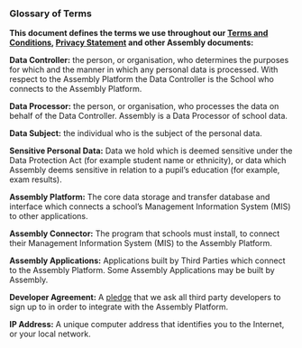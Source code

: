 ### Glossary of Terms

__This document defines the terms we use throughout our [Terms and Conditions](http://assembly.education/terms), [Privacy Statement](http://assembly.education/privacy) and other Assembly documents:__

__Data Controller:__ the person, or organisation, who determines the purposes for which and the manner in which any personal data is processed.  With respect to the Assembly Platform the Data Controller is the School who connects to the Assembly Platform.

__Data Processor:__  the person, or organisation, who processes the data on behalf of the Data Controller.  Assembly is a Data Processor of school data.

__Data Subject:__ the individual who is the subject of the personal data.

__Sensitive Personal Data:__ Data we hold which is deemed sensitive under the Data Protection Act (for example student name or ethnicity), or data which Assembly deems sensitive in relation to a pupil’s education (for example, exam results).

__Assembly Platform:__ The core data storage and transfer database and interface which connects a school’s Management Information System (MIS) to other applications.

__Assembly Connector:__ The program that schools must install, to connect their Management Information System (MIS) to the Assembly Platform.

__Assembly Applications:__ Applications built by Third Parties which connect to the Assembly Platform.  Some Assembly Applications may be built by Assembly.

__Developer Agreement:__ A [pledge](http://assembly.education/developer-agreement) that we ask all third party developers to sign up to in order to integrate with the Assembly Platform.

__IP Address:__ A unique computer address that identifies you to the Internet, or your local network.

